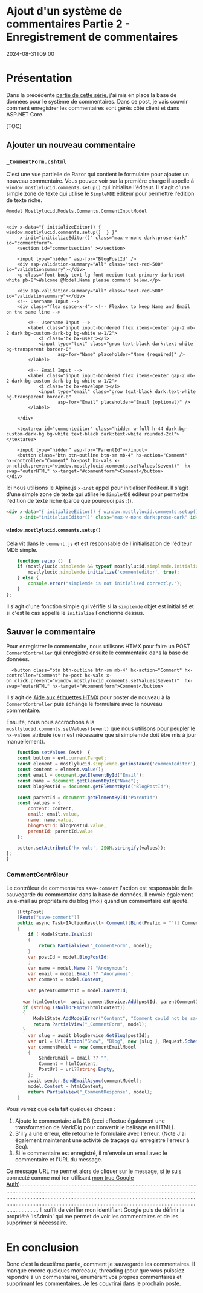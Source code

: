 # Ajout d'un système de commentaires Partie 2 - Enregistrement de commentaires

<!--category-- ASP.NET, Alpine.js, HTMX  -->
<datetime class="hidden">2024-08-31T09:00</datetime>

# Présentation

Dans la précédente [partie de cette série](/blog/addingacommentsystempt1), j'ai mis en place la base de données pour le système de commentaires. Dans ce post, je vais couvrir comment enregistrer les commentaires sont gérés côté client et dans ASP.NET Core.

[TOC]

## Ajouter un nouveau commentaire

### `_CommentForm.cshtml`

C'est une vue partielle de Razor qui contient le formulaire pour ajouter un nouveau commentaire. Vous pouvez voir sur la première charge il appelle à `window.mostlylucid.comments.setup()` qui initialise l'éditeur. Il s'agit d'une simple zone de texte qui utilise le `SimpleMDE` éditeur pour permettre l'édition de texte riche.

```razor
@model Mostlylucid.Models.Comments.CommentInputModel

 
<div x-data="{ initializeEditor() { window.mostlylucid.comments.setup()  } }"
     x-init="initializeEditor()" class="max-w-none dark:prose-dark" id="commentform">
    <section id="commentsection" ></section>
    
    <input type="hidden" asp-for="BlogPostId" />
    <div asp-validation-summary="All" class="text-red-500" id="validationsummary"></div>
    <p class="font-body text-lg font-medium text-primary dark:text-white pb-8">Welcome @Model.Name please comment below.</p>
    
    <div asp-validation-summary="All" class="text-red-500" id="validationsummary"></div>
    <!-- Username Input -->
    <div class="flex space-x-4"> <!-- Flexbox to keep Name and Email on the same line -->

        <!-- Username Input -->
        <label class="input input-bordered flex items-center gap-2 mb-2 dark:bg-custom-dark-bg bg-white w-1/2">
            <i class='bx bx-user'></i>
            <input type="text" class="grow text-black dark:text-white bg-transparent border-0"
                   asp-for="Name" placeholder="Name (required)" />
        </label>

        <!-- Email Input -->
        <label class="input input-bordered flex items-center gap-2 mb-2 dark:bg-custom-dark-bg bg-white w-1/2">
            <i class='bx bx-envelope'></i>
            <input type="email" class="grow text-black dark:text-white bg-transparent border-0"
                   asp-for="Email" placeholder="Email (optional)" />
        </label>

    </div>

    <textarea id="commenteditor" class="hidden w-full h-44 dark:bg-custom-dark-bg bg-white text-black dark:text-white rounded-2xl"></textarea>

    <input type="hidden" asp-for="ParentId"></input>
    <button class="btn btn-outline btn-sm mb-4" hx-action="Comment" hx-controller="Comment" hx-post hx-vals x-on:click.prevent="window.mostlylucid.comments.setValues($event)"  hx-swap="outerHTML" hx-target="#commentform">Comment</button>
</div>
```

Ici nous utilisons le Alpine.js `x-init` appel pour initialiser l'éditeur. Il s'agit d'une simple zone de texte qui utilise le `SimpleMDE` éditeur pour permettre l'édition de texte riche (parce que pourquoi pas :)).

```html
<div x-data="{ initializeEditor() { window.mostlylucid.comments.setup()  } }"
     x-init="initializeEditor()" class="max-w-none dark:prose-dark" id="commentform">
```

#### `window.mostlylucid.comments.setup()`

Cela vit dans le `comment.js` et est responsable de l'initialisation de l'éditeur MDE simple.

```javascript
    function setup ()  {
    if (mostlylucid.simplemde && typeof mostlylucid.simplemde.initialize === 'function') {
        mostlylucid.simplemde.initialize('commenteditor', true);
    } else {
        console.error("simplemde is not initialized correctly.");
    }
};
```

Il s'agit d'une fonction simple qui vérifie si la `simplemde` objet est initialisé et si c'est le cas appelle le `initialize` Fonctionne dessus.

## Sauver le commentaire

Pour enregistrer le commentaire, nous utilisons HTMX pour faire un POST `CommentController` qui enregistre ensuite le commentaire dans la base de données.

```razor
  <button class="btn btn-outline btn-sm mb-4" hx-action="Comment" hx-controller="Comment" hx-post hx-vals x-on:click.prevent="window.mostlylucid.comments.setValues($event)"  hx-swap="outerHTML" hx-target="#commentform">Comment</button>
```

Il s'agit de [Aide aux étiquettes HTMX](https://www.nuget.org/packages/Htmx.TagHelpers) pour poster de nouveau à la `CommentController` puis échange le formulaire avec le nouveau commentaire.

Ensuite, nous nous accrochons à la `mostlylucid.comments.setValues($event)` que nous utilisons pour peupler le `hx-values` atribute (ce n'est nécessaire que si simplemde doit être mis à jour manuellement).

```javascript
    function setValues (evt)  {
    const button = evt.currentTarget;
    const element = mostlylucid.simplemde.getinstance('commenteditor');
    const content = element.value();
    const email = document.getElementById("Email");
    const name = document.getElementById("Name");
    const blogPostId = document.getElementById("BlogPostId");

    const parentId = document.getElementById("ParentId")
    const values = {
        content: content,
        email: email.value,
        name: name.value,
        blogPostId: blogPostId.value,
        parentId: parentId.value
    };

    button.setAttribute('hx-vals', JSON.stringify(values));
};
}
```

### CommentContrôleur

Le contrôleur de commentaires `save-comment` l'action est responsable de la sauvegarde du commentaire dans la base de données. Il envoie également un e-mail au propriétaire du blog (moi) quand un commentaire est ajouté.

```csharp
    [HttpPost]
    [Route("save-comment")]
    public async Task<IActionResult> Comment([Bind(Prefix = "")] CommentInputModel model )
    {
        if (!ModelState.IsValid)
        {
            return PartialView("_CommentForm", model);
        }
        var postId = model.BlogPostId;
        ;
        var name = model.Name ?? "Anonymous";
        var email = model.Email ?? "Anonymous";
        var comment = model.Content;

        var parentCommentId = model.ParentId;
        
      var htmlContent=  await commentService.Add(postId, parentCommentId, name, comment);
      if (string.IsNullOrEmpty(htmlContent))
      {
          ModelState.AddModelError("Content", "Comment could not be saved");
          return PartialView("_CommentForm", model);
      }
        var slug = await blogService.GetSlug(postId);
        var url = Url.Action("Show", "Blog", new {slug }, Request.Scheme);
        var commentModel = new CommentEmailModel
        {
            SenderEmail = email ?? "",
            Comment = htmlContent,
            PostUrl = url??string.Empty,
        };
        await sender.SendEmailAsync(commentModel);
        model.Content = htmlContent;
        return PartialView("_CommentResponse", model);
    }
```

Vous verrez que cela fait quelques choses :

1. Ajoute le commentaire à la DB (ceci effectue également une transformation de MarkDig pour convertir le balisage en HTML).
2. S'il y a une erreur, elle retourne le formulaire avec l'erreur. (Note J'ai également maintenant une activité de traçage qui enregistre l'erreur à Seq).
3. Si le commentaire est enregistré, il m'envoie un email avec le commentaire et l'URL du message.

Ce message URL me permet alors de cliquer sur le message, si je suis connecté comme moi (en utilisant [mon truc Google Auth](/blog/addingidentityfreegoogleauth))............................................................................................................................................................................................................................................................................................................................................................................................................................................................................................................................. Il suffit de vérifier mon identifiant Google puis de définir la propriété 'IsAdmin' qui me permet de voir les commentaires et de les supprimer si nécessaire.

# En conclusion

Donc c'est la deuxième partie, comment je sauvegarde les commentaires. Il manque encore quelques morceaux; threading (pour que vous puissiez répondre à un commentaire), énumérant vos propres commentaires et supprimant les commentaires. Je les couvrirai dans le prochain poste.